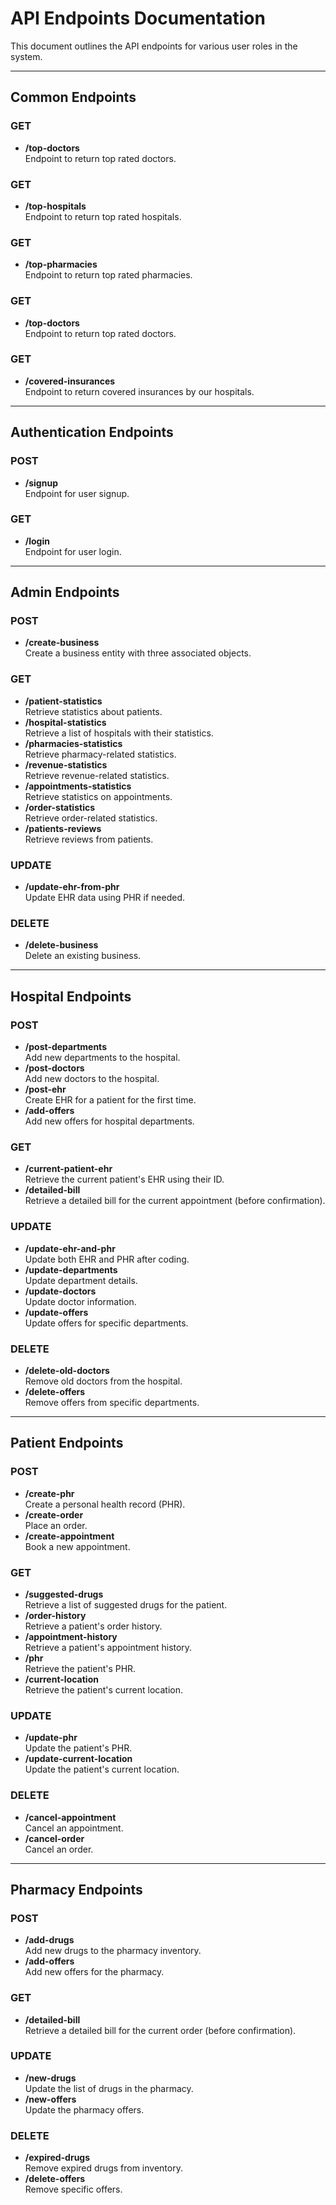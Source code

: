 # API Endpoints Documentation

This document outlines the API endpoints for various user roles in the system.

---
## Common Endpoints

### GET
- **/top-doctors**  
  Endpoint to return top rated doctors.

### GET
- **/top-hospitals**  
  Endpoint to return top rated hospitals.

### GET
- **/top-pharmacies**  
Endpoint to return top rated pharmacies.

### GET
- **/top-doctors**  
Endpoint to return top rated doctors.

### GET
- **/covered-insurances**  
Endpoint to return covered insurances by our hospitals.

---

## Authentication Endpoints

### POST
- **/signup**  
  Endpoint for user signup.

### GET
- **/login**  
  Endpoint for user login.

---

## Admin Endpoints

### POST
- **/create-business**  
  Create a business entity with three associated objects.

### GET
- **/patient-statistics**  
  Retrieve statistics about patients.  
- **/hospital-statistics**  
  Retrieve a list of hospitals with their statistics.  
- **/pharmacies-statistics**  
  Retrieve pharmacy-related statistics.  
- **/revenue-statistics**  
  Retrieve revenue-related statistics.  
- **/appointments-statistics**  
  Retrieve statistics on appointments.  
- **/order-statistics**  
  Retrieve order-related statistics.  
- **/patients-reviews**  
  Retrieve reviews from patients.

### UPDATE
- **/update-ehr-from-phr**  
  Update EHR data using PHR if needed.

### DELETE
- **/delete-business**  
  Delete an existing business.

---

## Hospital Endpoints

### POST
- **/post-departments**  
  Add new departments to the hospital.  
- **/post-doctors**  
  Add new doctors to the hospital.  
- **/post-ehr**  
  Create EHR for a patient for the first time.  
- **/add-offers**  
  Add new offers for hospital departments.

### GET
- **/current-patient-ehr**  
  Retrieve the current patient's EHR using their ID.  
- **/detailed-bill**  
  Retrieve a detailed bill for the current appointment (before confirmation).

### UPDATE
- **/update-ehr-and-phr**  
  Update both EHR and PHR after coding.  
- **/update-departments**  
  Update department details.  
- **/update-doctors**  
  Update doctor information.  
- **/update-offers**  
  Update offers for specific departments.

### DELETE
- **/delete-old-doctors**  
  Remove old doctors from the hospital.  
- **/delete-offers**  
  Remove offers from specific departments.

---

## Patient Endpoints

### POST
- **/create-phr**  
  Create a personal health record (PHR).  
- **/create-order**  
  Place an order.  
- **/create-appointment**  
  Book a new appointment.

### GET
- **/suggested-drugs**  
  Retrieve a list of suggested drugs for the patient.  
- **/order-history**  
  Retrieve a patient's order history.  
- **/appointment-history**  
  Retrieve a patient's appointment history.  
- **/phr**  
  Retrieve the patient's PHR.  
- **/current-location**  
  Retrieve the patient's current location.

### UPDATE
- **/update-phr**  
  Update the patient's PHR.  
- **/update-current-location**  
  Update the patient's current location.

### DELETE
- **/cancel-appointment**  
  Cancel an appointment.  
- **/cancel-order**  
  Cancel an order.

---

## Pharmacy Endpoints

### POST
- **/add-drugs**  
  Add new drugs to the pharmacy inventory.  
- **/add-offers**  
  Add new offers for the pharmacy.

### GET
- **/detailed-bill**  
  Retrieve a detailed bill for the current order (before confirmation).

### UPDATE
- **/new-drugs**  
  Update the list of drugs in the pharmacy.  
- **/new-offers**  
  Update the pharmacy offers.

### DELETE
- **/expired-drugs**  
  Remove expired drugs from inventory.  
- **/delete-offers**  
  Remove specific offers.

